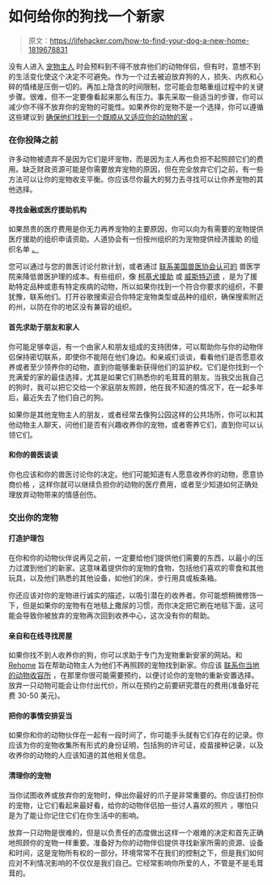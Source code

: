 # 如何给你的狗找一个新家

> 原文：<https://lifehacker.com/how-to-find-your-dog-a-new-home-1819678831>

没有人进入 [宠物主人](https://lifehacker.com/where-to-start-when-youve-decided-you-want-a-dog-1665643067) 时会预料到不得不放弃他们的动物伴侣，但有时，意想不到的生活变化使这个决定不可避免。作为一个过去被迫放弃狗的人，损失、内疚和心碎的情绪是压倒一切的。再加上隐含的时间限制，您可能会忽略重组过程中的关键步骤。很难，但不一定要像看起来那么有压力。事先采取一些适当的步骤，你可以减少你不得不放弃你的宠物的可能性。如果养你的宠物不是一个选择，你可以遵循这些建议到 [确保他们找到一个既顺从又适应你的动物的家](https://lifehacker.com/what-to-do-if-your-shelter-dog-isnt-a-good-fit-1797788574#_ga=2.50321184.747617184.1508170234-1371574852.1507643556) 。



### 在你投降之前

许多动物被遗弃不是因为它们是坏宠物，而是因为主人再也负担不起照顾它们的费用。缺乏财政资源可能是你需要放弃宠物的原因，但在完全放弃它们之前，有一些方法可以让你的宠物收支平衡。你应该尽你最大的努力去寻找可以让你养宠物的其他选择。

#### **寻找金融或医疗援助机构**

如果昂贵的医疗费用是你无力再养宠物的主要原因，你可以向为有需要的宠物提供医疗援助的组织申请资助。人道协会有一份按州组织的为宠物提供经济援助 的组织名单 [。](http://www.humanesociety.org/animals/resources/tips/trouble_affording_pet.html?credit=web_id86963932?referrer=http://www.humanesociety.org/animals/resources/tips/finding-new-home-for-your-pet.html?referrer=https://www.google.com/)

您可以通过与您的兽医讨论付款计划，或者通过 [联系美国兽医协会认可的](https://www.avma.org/ProfessionalDevelopment/Education/Accreditation/Colleges/Pages/colleges-accredited.aspx) 兽医学院来降低兽医护理的成本。有些组织，像 [柯基犬援助](http://corgiaid.org/wp/) 或 [威斯特迈德](http://www.westiemed.org/) ，是为了援助特定品种或患有特定疾病的动物，所以如果你找到一个符合你要求的组织，不要犹豫，联系他们。打开谷歌搜索迎合你特定宠物类型或品种的组织，确保搜索附近的州，以防在你的地区没有兼容的组织。

#### **首先求助于朋友和家人**

你可能足够幸运，有一个由家人和朋友组成的支持团体，可以帮助你与你的动物伴侣保持密切联系，即使你不能陪在他们身边。和亲戚们谈谈，看看他们是否愿意收养或者至少领养你的动物，直到你能够重新获得他们的监护权。它们是你找到一个充满爱的家的最佳选择，尤其是如果它们熟悉你的毛茸茸的朋友。当我交出我自己的狗时，我可以把它交给一个家庭朋友照顾，他在我不知道的情况下，在一起多年后，最近失去了他们自己的狗。

如果你是其他宠物主人的朋友，或者经常去像狗公园这样的公共场所，你可以和其他动物主人聊天，问他们是否有兴趣收养你的宠物，或者寄养它们，直到你可以认领它们。

#### **和你的兽医谈谈**

你也应该和你的兽医讨论你的决定。他们可能知道有人愿意收养你的动物，愿意协商价格 ，这样你就可以继续负担你的动物的医疗费用，或者至少知道如何正确处理放弃动物带来的情感创伤。

### 交出你的宠物

#### **打造护理包**

在你和你的动物伙伴说再见之前，一定要给他们提供他们需要的东西，以最小的压力过渡到他们的新家。这意味着提供你的宠物的食物，包括他们喜欢的零食和其他玩具，以及他们熟悉的其他设备，如他们的床，步行用具或板条箱。

你还应该对你的宠物进行诚实的描述，以吸引潜在的收养者。你可能想稍微修饰一下，但是如果你的宠物有在地毯上撒尿的习惯，而你决定把它刷在地毯下面，这可能会导致你被放弃的宠物再次回到收养中心，这次没有你的帮助。

#### **亲自和在线寻找房屋**

如果你找不到人收养你的狗，你可以求助于专门为宠物重新安家的网站。和 [Rehome](https://rehome.adoptapet.com/) 旨在帮助动物主人为他们不再照顾的宠物找到新家。你应该 [联系你当地的动物收容所](http://www.nycacc.org/Surrender.htm) ，在那里你很可能需要预约，以便讨论你的宠物的重新安置选择。放弃一只动物可能会让你付出代价，所以在预约之前要研究潜在的费用(准备好花费 30-50 美元)。

#### 把你的事情安排妥当

如果你和你的动物伙伴在一起有一段时间了，你可能手头就有它们存在的记录。你应该为你的宠物收集所有形式的身份证明，包括狗的许可证，疫苗接种记录，以及收养你的动物的人应该知道的其他相关信息。

#### **清理你的宠物**

当你试图收养或放弃你的宠物时，伸出你最好的爪子是非常重要的。你应该打扮你的宠物，让它们看起来最好看，给你的动物伴侣拍一些讨人喜欢的照片 ，哪怕只是为了能让你记住它们在你生活中的影响。

放弃一只动物是很难的，但是以负责任的态度做出这样一个艰难的决定和首先正确地照顾你的宠物一样重要。准备好为你的动物伴侣提供寻找新家所需的资源、设备和时间，这是宠物所有权的一部分。环境常常不在我们的控制之下，但是我们如何应对不利情况影响的不仅仅是我们自己。它经常影响你所爱的人，不管是不是毛茸茸的。
